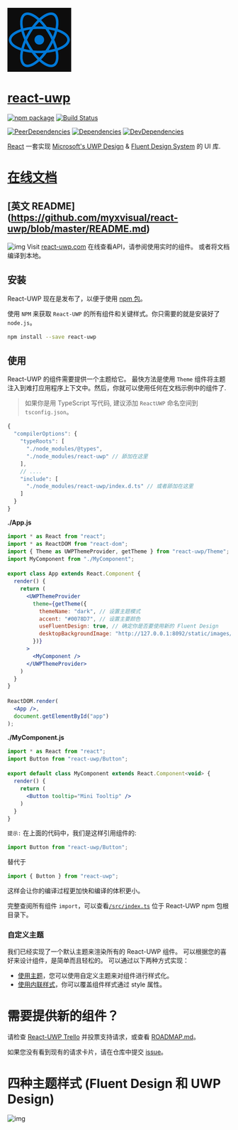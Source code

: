![img](https://github.com/myxvisual/react-uwp/blob/master/docs/public/static/images/icons/icon-144x144.png)

# [react-uwp](https://www.react-uwp.com/)

[![npm package](https://img.shields.io/npm/v/react-uwp.svg?style=flat-square)](https://www.npmjs.org/package/react-uwp)
[![Build Status](https://travis-ci.org/myxvisual/react-uwp.svg?branch=master)](https://travis-ci.org/myxvisual/react-uwp)

[![PeerDependencies](https://img.shields.io/david/peer/myxvisual/react-uwp.svg?style=flat-square)](https://david-dm.org/myxvisual/react-uwp#info=peerDependencies&view=list)
[![Dependencies](https://img.shields.io/david/myxvisual/react-uwp.svg?style=flat-square)](https://david-dm.org/myxvisual/react-uwp)
[![DevDependencies](https://img.shields.io/david/dev/myxvisual/react-uwp.svg?style=flat-square)](https://david-dm.org/myxvisual/react-uwp#info=devDependencies&view=list)

[React](https://facebook.github.io/react/) 一套实现 [Microsoft's UWP Design](https://developer.microsoft.com/en-us/windows/apps/design) & [Fluent Design System](http://fluent.microsoft.com/) 的 UI 库.

# [在线文档](https://www.react-uwp.com/)
## [英文 README] (https://github.com/myxvisual/react-uwp/blob/master/README.md)
![img](https://github.com/myxvisual/react-uwp/blob/master/images/doc-site.JPG)
Visit [react-uwp.com](https://www.react-uwp.com/) 在线查看API，请参阅使用实时的组件。
或者将文档编译到本地。

## 安装
React-UWP 现在是发布了，以便于使用 [npm 包](https://www.npmjs.org/package/react-uwp)。

使用 `NPM` 来获取 `React-UWP` 的所有组件和关键样式。你只需要的就是安装好了 `node.js`。

``` bash
npm install --save react-uwp
```

## 使用
React-UWP 的组件需要提供一个主题给它。
最快方法是使用 `Theme` 组件将主题注入到难打应用程序上下文中。然后，你就可以使用任何在文档示例中的组件了.
> 如果你是用 TypeScript 写代码, 建议添加 `ReactUWP` 命名空间到 `tsconfig.json`。

``` js
{
  "compilerOptions": {
    "typeRoots": [
      "./node_modules/@types",
      "./node_modules/react-uwp" // 舔加在这里
    ],
    // ....
    "include": [
      "./node_modules/react-uwp/index.d.ts" // 或者舔加在这里
    ]
  }
}
```


**./App.js**
```jsx
import * as React from "react";
import * as ReactDOM from "react-dom";
import { Theme as UWPThemeProvider, getTheme } from "react-uwp/Theme";
import MyComponent from "./MyComponent";

export class App extends React.Component {
  render() {
    return (
      <UWPThemeProvider
        theme={getTheme({
          themeName: "dark", // 设置主题模式
          accent: "#0078D7", // 设置主要颜色
          useFluentDesign: true, // 确定你是否要使用新的 Fluent Design
          desktopBackgroundImage: "http://127.0.0.1:8092/static/images/jennifer-bailey-10753.jpg" // 设置全局桌面背景图片
        })}
      >
        <MyComponent />
      </UWPThemeProvider>
    )
  }
}

ReactDOM.render(
  <App />,
  document.getElementById("app")
);
```

**./MyComponent.js**
```jsx
import * as React from "react";
import Button from "react-uwp/Button";

export default class MyComponent extends React.Component<void> {
  render() {
    return (
      <Button tooltip="Mini Tooltip" />
    )
  }
}
```
`提示:` 在上面的代码中，我们是这样引用组件的:
```jsx
import Button from "react-uwp/Button";
```

替代于
```jsx
import { Button } from "react-uwp";
```

这样会让你的编译过程更加快和编译的体积更小。

完整查阅所有组件 `import`，可以查看[`/src/index.ts`](https://github.com/myxvisual/react-uwp/blob/master/src/index.ts) 位于 React-UWP npm 包根目录下。

### 自定义主题

我们已经实现了一个默认主题来渲染所有的 React-UWP 组件。
可以根据您的喜好来设计组件，是简单而且轻松的。
可以通过以下两种方式实现：
- [使用主题](/styles/styling-components/custom-theme)，您可以使用自定义主题来对组件进行样式化。
- [使用内联样式](/styles/styling-components/use-inlinestyle-replace-the-default-style)，你可以覆盖组件样式通过 style 属性。

# 需要提供新的组件？
请检查 [React-UWP Trello](https://trello.com/b/lrDKBog2/react-uwp-requests) 并投票支持请求，或查看 [ROADMAP.md](https://github.com/myxvisual/react-uwp/blob/master/ROADMAP.md)。

如果您没有看到现有的请求卡片，请在仓库中提交 [issue](https://github.com/myxvisual/react-uwp/issues)。

# 四种主题样式 (Fluent Design 和 UWP Design)
![img](https://github.com/myxvisual/react-uwp/blob/master/images/four-theme-style.JPG)
